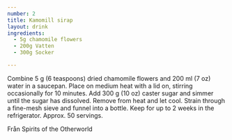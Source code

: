 ```yaml
---
number: 2
title: Kamomill sirap
layout: drink
ingredients: 
  - 5g chamomile flowers 
  - 200g Vatten
  - 300g Socker

---
```


Combine 5 g (6 teaspoons) dried chamomile flowers and 200 ml (7 oz) water in a saucepan. Place on medium heat with a lid on, stirring occasionally for 10 minutes. Add 300 g (10 oz) caster sugar and simmer until the sugar has dissolved. Remove from heat and let cool. Strain through a fine-mesh sieve and funnel into a bottle. Keep for up to 2 weeks in the refrigerator. Approx. 50 servings.

Från Spirits of the Otherworld